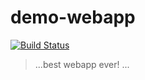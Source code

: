 # demo-webapp

[![Build Status](http://dev-sg-1.aws.acale.ph:30202/api/badges/AcalephStorage/demo-webapp/status.svg)](http://dev-sg-1.aws.acale.ph:30202/AcalephStorage/demo-webapp)

> ...best webapp ever!
...
